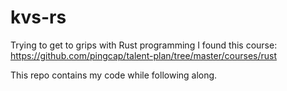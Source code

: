 # kvs-rs

Trying to get to grips with Rust programming I found this course:
https://github.com/pingcap/talent-plan/tree/master/courses/rust

This repo contains my code while following along.
